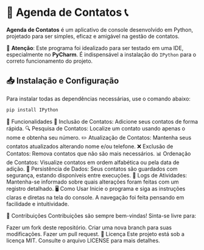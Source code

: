 # 📒 Agenda de Contatos 📞

**Agenda de Contatos** é um aplicativo de console desenvolvido em Python, projetado para ser simples, eficaz e amigável na gestão de contatos.

🚫 **Atenção**: Este programa foi idealizado para ser testado em uma IDE, especialmente no **PyCharm**. É indispensável a instalação do `IPython` para o correto funcionamento do projeto.

## 📥 Instalação e Configuração

Para instalar todas as dependências necessárias, use o comando abaixo:

```bash
pip install IPython
```

🌠 Funcionalidades
📌 Inclusão de Contatos: Adicione seus contatos de forma rápida.
🔍 Pesquisa de Contatos: Localize um contato usando apenas o nome e obtenha seu número.
✏️ Atualização de Contatos: Mantenha seus contatos atualizados alterando nome e/ou telefone.
❌ Exclusão de Contatos: Remova contatos que não são mais necessários.
📊 Ordenação de Contatos: Visualize contatos em ordem alfabética ou pela data de adição.
💾 Persistência de Dados: Seus contatos são guardados com segurança, estando disponíveis entre execuções.
📜 Logs de Atividades: Mantenha-se informado sobre quais alterações foram feitas com um registro detalhado.
🖥️ Como Usar
Inicie o programa e siga as instruções claras e diretas na tela do console. A navegação foi feita pensando em facilidade e intuitividade.

🤲 Contribuições
Contribuições são sempre bem-vindas! Sinta-se livre para:

Fazer um fork deste repositório.
Criar uma nova branch para suas modificações.
Fazer um pull request.
📃 Licença
Este projeto está sob a licença MIT. Consulte o arquivo LICENSE para mais detalhes.